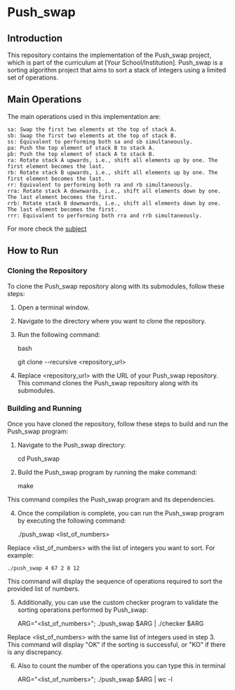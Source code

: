 # Push_swap

## Introduction

This repository contains the implementation of the Push_swap project, which is part of the curriculum at [Your School/Institution]. Push_swap is a sorting algorithm project that aims to sort a stack of integers using a limited set of operations.


## Main Operations

The main operations used in this implementation are:

    sa: Swap the first two elements at the top of stack A.
    sb: Swap the first two elements at the top of stack B.
    ss: Equivalent to performing both sa and sb simultaneously.
    pa: Push the top element of stack B to stack A.
    pb: Push the top element of stack A to stack B.
    ra: Rotate stack A upwards, i.e., shift all elements up by one. The first element becomes the last.
    rb: Rotate stack B upwards, i.e., shift all elements up by one. The first element becomes the last.
    rr: Equivalent to performing both ra and rb simultaneously.
    rra: Rotate stack A downwards, i.e., shift all elements down by one. The last element becomes the first.
    rrb: Rotate stack B downwards, i.e., shift all elements down by one. The last element becomes the first.
    rrr: Equivalent to performing both rra and rrb simultaneously.

For more check the [subject](subject.pdf)

## How to Run

### Cloning the Repository

To clone the Push_swap repository along with its submodules, follow these steps:

1. Open a terminal window.

2. Navigate to the directory where you want to clone the repository.

3. Run the following command:

    bash

    git clone --recursive <repository_url>

4. Replace <repository_url> with the URL of your Push_swap repository.
This command clones the Push_swap repository along with its submodules.

### Building and Running

Once you have cloned the repository, follow these steps to build and run the Push_swap program:

1. Navigate to the Push_swap directory:

    cd Push_swap

2. Build the Push_swap program by running the make command:

    make

This command compiles the Push_swap program and its dependencies.

4. Once the compilation is complete, you can run the Push_swap program by executing the following command:

    ./push_swap <list_of_numbers>

Replace <list_of_numbers> with the list of integers you want to sort. For example:

    ./push_swap 4 67 2 8 12

This command will display the sequence of operations required to sort the provided list of numbers.

5. Additionally, you can use the custom checker program to validate the sorting operations performed by Push_swap:

    ARG="<list_of_numbers>"; ./push_swap $ARG | ./checker $ARG

Replace <list_of_numbers> with the same list of integers used in step 3. This command will display "OK" if the sorting is successful, or "KO" if there is any discrepancy.

6. Also to count the number of the operations you can type this in terminal 

    ARG="<list_of_numbers>"; ./push_swap $ARG | wc -l
    